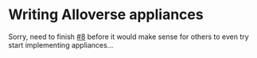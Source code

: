 # Writing Alloverse appliances

Sorry, need to finish [#8](https://github.com/alloverse/allo-placeserv/issues/8)
before it would make sense for others to even try start implementing appliances...